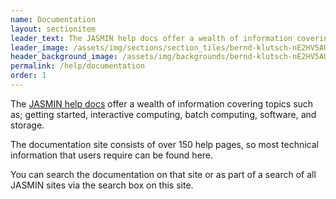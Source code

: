 ```yaml
---
name: Documentation
layout: sectionitem
leader_text: The JASMIN help docs offer a wealth of information covering topics such as; getting started, interactive computing, batch computing, software,...
leader_image: /assets/img/sections/section_tiles/bernd-klutsch-nE2HV5AUXFo-unsplas.a944b47e.fill-1000x500.jpg
header_background_image: /assets/img/backgrounds/bernd-klutsch-nE2HV5AUXFo-unspla.a944b47e.fill-2000x1000.jpg
permalink: /help/documentation
order: 1
---
```


The [JASMIN help docs](https://help.jasmin.ac.uk) offer a wealth of information covering topics such as; getting started, interactive computing, batch computing, software, and storage.

The documentation site consists of over 150 help pages, so most technical information that users require can be found here.

You can search the documentation on that site or as part of a search of all JASMIN sites via the search box on this site. 